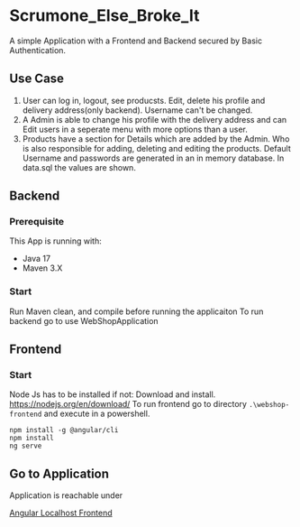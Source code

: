 # Scrumone_Else_Broke_It

A simple Application with a Frontend and Backend secured by Basic Authentication.

## Use Case

1. User can log in, logout, see producsts. Edit, delete his profile and delivery address(only backend). Username can't be changed. 
2. A Admin is able to change his profile with the delivery address and can Edit users in a seperate menu with more options than a user. 
3. Products have a section for Details which are added by the Admin. Who is also responsible for adding, deleting and editing the products. 
Default Username and passwords are generated in an in memory database. In data.sql the values are shown. 


## Backend
### Prerequisite
This App is running with:
- Java 17
- Maven 3.X

### Start
Run Maven clean, and compile before running the applicaiton
To run backend go to use WebShopApplication

## Frontend
### Start
Node Js has to be installed if not: Download and install. https://nodejs.org/en/download/
To run frontend go to directory `.\webshop-frontend` and execute in a powershell.

```
npm install -g @angular/cli
npm install
ng serve
```

## Go to Application

Application is reachable under

[Angular Localhost Frontend](http://localhost:4200)
